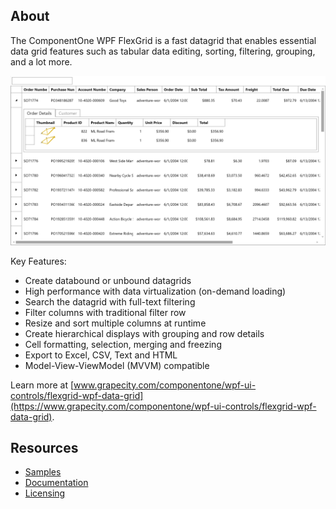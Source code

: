 ## About

The ComponentOne WPF FlexGrid is a fast datagrid that enables essential data grid features such as tabular data editing, sorting, filtering, grouping, and a lot more.

![WPF FlexGrid Data Grid Control](https://raw.githubusercontent.com/GrapeCity/ComponentOne-WPF-Samples/59d10db9677a4c22321ab8bb6870d1195acb2fca/NET_5/Grid/WPF_FlexGrid.png "WPF FlexGrid")

Key Features:

- Create databound or unbound datagrids
- High performance with data virtualization (on-demand loading)
- Search the datagrid with full-text filtering
- Filter columns with traditional filter row
- Resize and sort multiple columns at runtime
- Create hierarchical displays with grouping and row details
- Cell formatting, selection, merging and freezing
- Export to Excel, CSV, Text and HTML
- Model-View-ViewModel (MVVM) compatible

Learn more at [www.grapecity.com/componentone/wpf-ui-controls/flexgrid-wpf-data-grid](https://www.grapecity.com/componentone/wpf-ui-controls/flexgrid-wpf-data-grid).

## Resources

- [Samples](https://github.com/GrapeCity/ComponentOne-WPF-Samples/tree/master/NET_4.6.2/C1.WPF.FlexGrid)
- [Documentation](https://www.grapecity.com/componentone/docs/wpf/online-flexgrid/overview.html)
- [Licensing](https://www.grapecity.com/componentone/licensing)